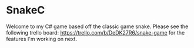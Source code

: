 # SnakeC
Welcome to my C# game based off the classic game snake. Please see the following trello board: https://trello.com/b/DeDK27R6/snake-game for the features I'm working on next.

